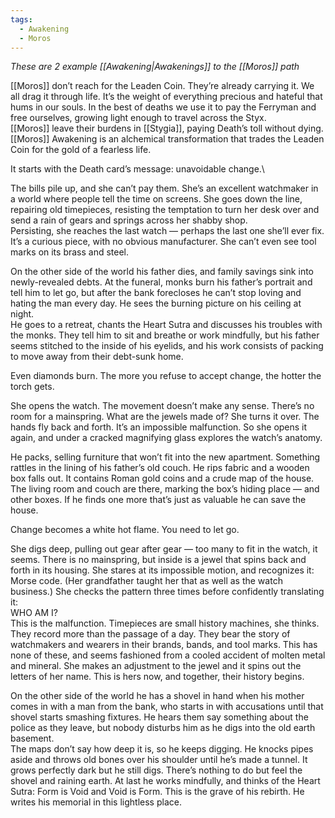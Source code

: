 ```yaml
---
tags:
  - Awakening
  - Moros
---
```

_These are 2 example [[Awakening|Awakenings]] to the [[Moros]] path_

[[Moros]] don’t reach for the Leaden Coin. They’re already carrying it. We all drag it through life. It’s the weight of everything precious and hateful that hums in our souls. In the best of deaths we use it to pay the Ferryman and free ourselves, growing light enough to travel across the Styx.\
[[Moros]] leave their burdens in [[Stygia]], paying Death’s toll without dying. [[Moros]] Awakening is an alchemical transformation that trades the Leaden Coin for the gold of a fearless life.

It starts with the Death card’s message: unavoidable change.\

The bills pile up, and she can’t pay them. She’s an excellent watchmaker in a world where people tell the time on screens. She goes down the line, repairing old timepieces, resisting the temptation to turn her desk over and send a rain of gears and springs across her shabby shop.\
Persisting, she reaches the last watch — perhaps the last one she’ll ever fix. It’s a curious piece, with no obvious manufacturer. She can’t even see tool marks on its brass and steel.

On the other side of the world his father dies, and family savings sink into newly-revealed debts. At the funeral, monks burn his father’s portrait and tell him to let go, but after the bank forecloses he can’t stop loving and hating the man every day. He sees the burning picture on his ceiling at night.\
He goes to a retreat, chants the Heart Sutra and discusses his troubles with the monks. They tell him to sit and breathe or work mindfully, but his father seems stitched to the inside of his eyelids, and his work consists of packing to move away from their debt-sunk home.

Even diamonds burn. The more you refuse to accept change, the hotter the torch gets.

She opens the watch. The movement doesn’t make any sense. There’s no room for a mainspring. What are the jewels made of? She turns it over. The hands fly back and forth. It’s an impossible malfunction. So she opens it again, and under a cracked magnifying glass explores the watch’s anatomy.

He packs, selling furniture that won’t fit into the new apartment. Something rattles in the lining of his father’s old couch. He rips fabric and a wooden box falls out. It contains Roman gold coins and a crude map of the house. The living room and couch are there, marking the box’s hiding place — and other boxes. If he finds one more that’s just as valuable he can save the house.

Change becomes a white hot flame. You need to let go.

She digs deep, pulling out gear after gear — too many to fit in the watch, it seems. There is no mainspring, but inside is a jewel that spins back and forth in its housing. She stares at its impossible motion, and recognizes it: Morse code. (Her grandfather taught her that as well as the watch business.) She checks the pattern three times before confidently translating it:\
WHO AM I?\
This is the malfunction. Timepieces are small history machines, she thinks. They record more than the passage of a day. They bear the story of watchmakers and wearers in their brands, bands, and tool marks. This has none of these, and seems fashioned from a cooled accident of molten metal and mineral. She makes an adjustment to the jewel and it spins out the letters of her name. This is hers now, and together, their history begins.

On the other side of the world he has a shovel in hand when his mother comes in with a man from the bank, who starts in with accusations until that shovel starts smashing fixtures. He hears them say something about the police as they leave, but nobody disturbs him as he digs into the old earth basement.\
The maps don’t say how deep it is, so he keeps digging. He knocks pipes aside and throws old bones over his shoulder until he’s made a tunnel. It grows perfectly dark but he still digs. There’s nothing to do but feel the shovel and raining earth. At last he works mindfully, and thinks of the Heart Sutra: Form is Void and Void is Form. This is the grave of his rebirth. He writes his memorial in this lightless place.